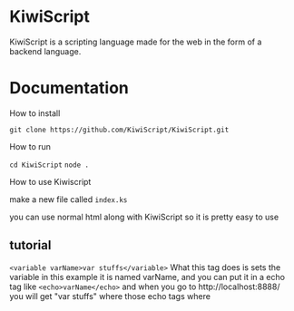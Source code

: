 # KiwiScript

KiwiScript is a scripting language made for the web in the form of a backend language.

# Documentation

How to install

`git clone https://github.com/KiwiScript/KiwiScript.git`

How to run

`cd KiwiScript`
`node .       `

How to use Kiwiscript

make a new file called `index.ks`

you can use normal html along with KiwiScript so it is pretty easy to use

## tutorial

`<variable varName>var stuffs</variable>`
What this tag does is sets the variable in this example it is named varName,
and you can put it in a echo tag like `<echo>varName</echo>`
and when you go to http://localhost:8888/ you will get "var stuffs" where those echo tags where
